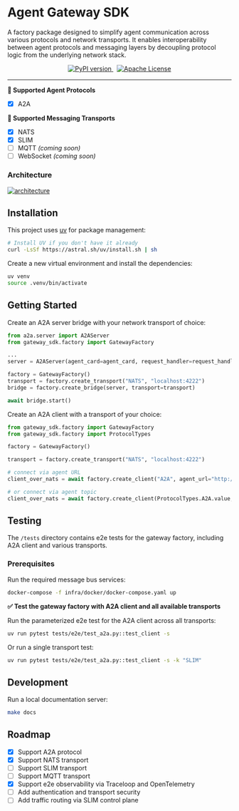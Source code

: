 # Agent Gateway SDK

A factory package designed to simplify agent communication across various protocols and network transports. It enables interoperability between agent protocols and messaging layers by decoupling protocol logic from the underlying network stack.

<div align="center" style="margin-bottom: 1rem;">
  <a href="https://pypi.org/project/your-package-name/" target="_blank" style="margin-right: 0.5rem;">
    <img src="https://img.shields.io/pypi/v/your-package-name?logo=pypi&logoColor=%23FFFFFF&label=Version&color=%2300BCEB" alt="PyPI version">
  </a>
  <a href="./LICENSE" target="_blank">
    <img src="https://img.shields.io/badge/License-Apache%202.0-blue?color=%2300BCEB" alt="Apache License">
  </a>
</div>

---

**🧠 Supported Agent Protocols**

- [x] A2A

**📡 Supported Messaging Transports**

- [x] NATS
- [x] SLIM
- [ ] MQTT _(coming soon)_
- [ ] WebSocket _(coming soon)_

### Architecture

[![architecture](assets/architecture.png)]()

## Installation

This project uses [uv](https://github.com/astral-sh/uv) for package management:

```bash
# Install UV if you don't have it already
curl -LsSf https://astral.sh/uv/install.sh | sh
```

Create a new virtual environment and install the dependencies:

```bash
uv venv
source .venv/bin/activate
```

## Getting Started

Create an A2A server bridge with your network transport of choice:

```python
from a2a.server import A2AServer
from gateway_sdk.factory import GatewayFactory

...
server = A2AServer(agent_card=agent_card, request_handler=request_handler)

factory = GatewayFactory()
transport = factory.create_transport("NATS", "localhost:4222")
bridge = factory.create_bridge(server, transport=transport)

await bridge.start()
```

Create an A2A client with a transport of your choice:

```python
from gateway_sdk.factory import GatewayFactory
from gateway_sdk.factory import ProtocolTypes

factory = GatewayFactory()

transport = factory.create_transport("NATS", "localhost:4222")

# connect via agent URL
client_over_nats = await factory.create_client("A2A", agent_url="http://localhost:9999", transport=transport)

# or connect via agent topic
client_over_nats = await factory.create_client(ProtocolTypes.A2A.value, agent_topic="Hello_World_Agent_1.0.0", transport=transport)
```

## Testing

The `/tests` directory contains e2e tests for the gateway factory, including A2A client and various transports.

### Prerequisites

Run the required message bus services:

```bash
docker-compose -f infra/docker/docker-compose.yaml up
```

**✅ Test the gateway factory with A2A client and all available transports**

Run the parameterized e2e test for the A2A client across all transports:

```bash
uv run pytest tests/e2e/test_a2a.py::test_client -s
```

Or run a single transport test:

```bash
uv run pytest tests/e2e/test_a2a.py::test_client -s -k "SLIM"
```

## Development

Run a local documentation server:

```bash
make docs
```

## Roadmap

- [x] Support A2A protocol
- [x] Support NATS transport
- [ ] Support SLIM transport
- [ ] Support MQTT transport
- [x] Support e2e observability via Traceloop and OpenTelemetry
- [ ] Add authentication and transport security
- [ ] Add traffic routing via SLIM control plane
